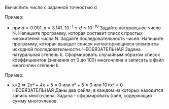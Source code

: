 Вычислить число c заданной точностью d

Пример:

- при $d = 0.001, π = 3.141.$    $10^{-1} ≤ d ≤10^{-10}$
Задайте натуральное число N. Напишите программу, которая составит список простых множителей числа N.
Задайте последовательность чисел. Напишите программу, которая выведет список неповторяющихся элементов исходной последовательности.
НЕОБЯЗАТЕЛЬНАЯ Задана натуральная степень k. Сформировать случайным образом список коэффициентов (значения от 0 до 100) многочлена и записать в файл многочлен степени k.

Пример:

- k=2 => 2*x² + 4*x + 5 = 0 или x² + 5 = 0 или 10*x² = 0
НЕОБЯЗАТЕЛЬНАЯ Даны два файла, в каждом из которых находится запись многочлена. Задача - сформировать файл, содержащий сумму многочленов.
